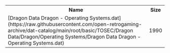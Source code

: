 <table>
<tr><th>Name</th><th>Size</th></tr>
<tr><td>
[Dragon Data Dragon - Operating Systems.dat](https://raw.githubusercontent.com/open-retrogaming-archive/dat-catalog/main/root/basic/TOSEC/Dragon Data/Dragon/Operating Systems/Dragon Data Dragon - Operating Systems.dat)
</td><td>1990</td></tr>
</table>
